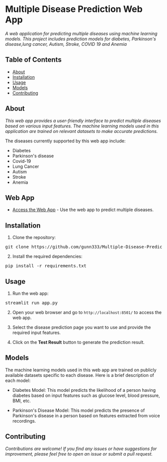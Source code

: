 # Multiple Disease Prediction Web App


*A web application for predicting multiple diseases using machine learning models. This project includes prediction models for diabetes, Parkinson's disease,lung cancer, Autism, Stroke, COVID 19 and Anemia*

## Table of Contents

- [About](#about)
- [Installation](#installation)
- [Usage](#usage)
- [Models](#models)
- [Contributing](#contributing)

## About

*This web app provides a user-friendly interface to predict multiple diseases based on various input features. The machine learning models used in this application are trained on relevant datasets to make accurate predictions.*

The diseases currently supported by this web app include:
- Diabetes
- Parkinson's disease
- Covid-19
- Lung Cancer
- Autism
- Stroke
- Anemia

## Web App

- [Access the Web App](https://multiple-disease-prediction-aimlgit-djbpfvuwrrnfhtyuqn5uqu.streamlit.app/) - Use the web app to predict multiple diseases.

## Installation

1. Clone the repository:
<pre>
git clone https://github.com/gunn333/Multiple-Disease-Prediction-AIML.git
</pre>


2. Install the required dependencies:
<pre>
pip install -r requirements.txt
</pre>



## Usage

1. Run the web app:
<pre>
streamlit run app.py
</pre>

2. Open your web browser and go to `http://localhost:8501/` to access the web app.

3. Select the disease prediction page you want to use and provide the required input features.

4. Click on the **Test Result** button to generate the prediction result.

## Models

The machine learning models used in this web app are trained on publicly available datasets specific to each disease. Here is a brief description of each model:

- Diabetes Model: This model predicts the likelihood of a person having diabetes based on input features such as glucose level, blood pressure, BMI, etc.

- Parkinson's Disease Model: This model predicts the presence of Parkinson's disease in a person based on features extracted from voice recordings.


## Contributing

*Contributions are welcome! If you find any issues or have suggestions for improvement, please feel free to open an issue or submit a pull request.*





